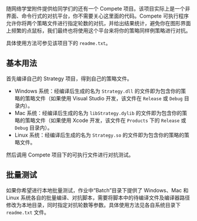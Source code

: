 随网络学堂附件提供给同学们的还有一个 Compete 项目。该项目实际上是一个非界面、命令行式的对抗平台，你不需要关心这里面的代码。Compete 可执行程序允许你将两个策略文件进行指定轮数的对抗，并给出结果统计，避免你在图形界面上频繁的点鼠标，我们最终也将使用这个平台来将你的策略同样例策略进行对抗。

具体使用方法可参见该项目下的 `readme.txt`。

## 基本用法

首先编译自己的 Strategy 项目，得到自己的策略文件。

- Windows 系统：经编译后生成的名为 `Strategy.dll` 的文件即为包含你的策略的策略文件（如果使用 Visual Studio 开发，该文件在 `Release` 或 `Debug` 目录内）。
- Mac 系统：经编译后生成的名为 `libStrategy.dylib` 的文件即为包含你的策略的策略文件（如果使用 Xcode 开发，该文件在 `Products` 下的 `Release` 或 `Debug` 目录内）。
- Linux 系统：经编译后生成的名为 `Strategy.so` 的文件即为包含你的策略的策略文件。

然后调用 Compete 项目下的可执行文件进行对抗测试。

## 批量测试

如果你希望进行本地批量测试，作业中“Batch”目录下提供了 Windows、Mac 和 Linux 系统各自的批量编译、对抗脚本，需要将脚本中的待编译文件及编译器路径修改为本地目录，同时指定对抗轮数等参数。具体使用方法见各自系统目录下 `readme.txt` 文件。
